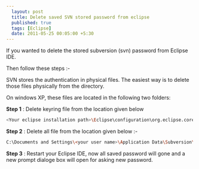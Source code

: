 ```yaml
---
  layout: post
  title: Delete saved SVN stored password from eclipse
  published: true
  tags: [Eclipse]
  date: 2011-05-25 00:05:00 +5:30
---
```

If you wanted to delete the stored subversion (svn) password from Eclipse IDE.

Then follow these steps :-

SVN stores the authentication in physical files. The easiest way is to delete those files physically from the directory.

On windows XP, these files are located in the following two folders:

<b>Step 1</b> : Delete keyring file from the location given below

``` bash
<Your eclipse installation path>\Eclipse\configuration\org.eclipse.core.runtime\.keyring
```

<b>Step 2</b> : Delete all file from the location given below :-

``` bash
C:\Documents and Settings\<your user name>\Application Data\Subversion\auth\svn.simple
```

<b>Step 3</b> : Restart your Eclipse IDE, now all saved password will gone and a new prompt dialoge box will open for asking new password.